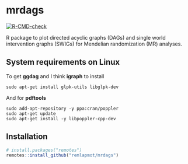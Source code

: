# mrdags
<!-- badges: start -->
  [![R-CMD-check](https://github.com/remlapmot/mrdags/workflows/R-CMD-check/badge.svg)](https://github.com/remlapmot/mrdags/actions)
  <!-- badges: end -->

R package to plot directed acyclic graphs (DAGs) and single world intervention graphs (SWIGs) for Mendelian randomization (MR) analyses.

## System requirements on Linux

To get **ggdag** and I think **igraph** to install  
```
sudo apt-get install glpk-utils libglpk-dev
```

And for **pdftools**
```
sudo add-apt-repository -y ppa:cran/poppler
sudo apt-get update
sudo apt-get install -y libpoppler-cpp-dev
```

## Installation

```r
# install.packages("remotes")
remotes::install_github("remlapmot/mrdags")
```
